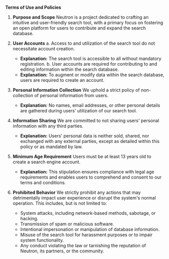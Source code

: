 **Terms of Use and Policies**

1. **Purpose and Scope**
   Neutron is a project dedicated to crafting an intuitive and user-friendly search tool, with a primary focus on fostering an open platform for users to contribute and expand the search database.

2. **User Accounts**
   a. Access to and utilization of the search tool do not necessitate account creation.
      - **Explanation:** The search tool is accessible to all without mandatory registration.
   b. User accounts are required for contributing to and editing information within the search database.
      - **Explanation:** To augment or modify data within the search database, users are required to create an account.

3. **Personal Information Collection**
   We uphold a strict policy of non-collection of personal information from users.
      - **Explanation:** No names, email addresses, or other personal details are gathered during users' utilization of our search tool.

4. **Information Sharing**
   We are committed to not sharing users' personal information with any third parties.
      - **Explanation:** Users' personal data is neither sold, shared, nor exchanged with any external parties, except as detailed within this policy or as mandated by law.

5. **Minimum Age Requirement**
   Users must be at least 13 years old to create a search engine account.
      - **Explanation:** This stipulation ensures compliance with legal age requirements and enables users to comprehend and consent to our terms and conditions.

6. **Prohibited Behavior**
   We strictly prohibit any actions that may detrimentally impact user experience or disrupt the system's normal operation. This includes, but is not limited to:
   - System attacks, including network-based methods, sabotage, or hacking.
   - Transmission of spam or malicious software.
   - Intentional impersonation or manipulation of database information.
   - Misuse of the search tool for harassment purposes or to impair system functionality.
   - Any conduct violating the law or tarnishing the reputation of Neutron, its partners, or the community.
